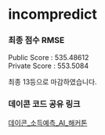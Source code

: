 # incompredict

### 최종 점수 RMSE
Public Score : 535.48612  
Private Score : 553.5084 

최종 13등으로 마감하였습니다.

### 데이콘 코드 공유 링크
[데이콘_소득예측_AI_해커톤](https://dacon.io/competitions/official/236230/codeshare/9954?page=1&dtype=recent)
